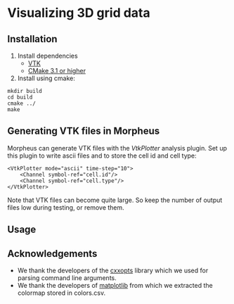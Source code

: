 # Visualizing 3D grid data

## Installation

1. Install dependencies 
    - [VTK](http://www.vtk.org/)
    - [CMake 3.1 or higher](https://cmake.org/)
2. Install using cmake:
```
mkdir build
cd build
cmake ../
make
```


## Generating VTK files in Morpheus
Morpheus can generate VTK files with the *VtkPlotter* analysis plugin. Set up this plugin to write ascii files and
 to store the cell id and cell type:

```
<VtkPlotter mode="ascii" time-step="10">
	<Channel symbol-ref="cell.id"/>
	<Channel symbol-ref="cell.type"/>
</VtkPlotter>
```

Note that VTK files can become quite large. So keep the number of output files low during testing, or remove them.


## Usage

## Acknowledgements
- We thank the developers of the [cxxopts](https://github.com/jarro2783/cxxopts) library which we used for parsing command line arguments.
- We thank the developers of [matplotlib](http://matplotlib.org/) from which we extracted the colormap stored in colors.csv.